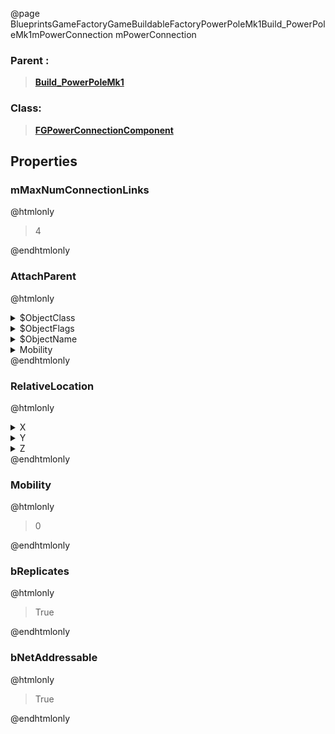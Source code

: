 @page BlueprintsGameFactoryGameBuildableFactoryPowerPoleMk1Build_PowerPoleMk1mPowerConnection mPowerConnection
### Parent :
<b><a href="_blueprints_game_factory_game_buildable_factory_power_pole_mk1_build__power_pole_mk1.html"><blockquote>Build_PowerPoleMk1</blockquote></a></b>
### Class:
<b><a href="_class_script_f_g_power_connection_component.html"><blockquote>FGPowerConnectionComponent</blockquote></a></b>
## Properties
### mMaxNumConnectionLinks
@htmlonly
<blockquote>4</blockquote>
@endhtmlonly

### AttachParent
@htmlonly
<details>
 <summary>$ObjectClass</summary>
<b><a href="_class_script_scene_component.html"><blockquote>SceneComponent</blockquote></a></b>
</details>
<details>
 <summary>$ObjectFlags</summary>
<blockquote>2883617</blockquote>
</details>
<details>
 <summary>$ObjectName</summary>
<blockquote>RootComponent</blockquote>
</details>
<details>
 <summary>Mobility</summary>
<blockquote>0</blockquote>
</details>
@endhtmlonly

### RelativeLocation
@htmlonly
<details>
 <summary>X</summary>
<blockquote>0</blockquote>
</details>
<details>
 <summary>Y</summary>
<blockquote>0</blockquote>
</details>
<details>
 <summary>Z</summary>
<blockquote>650</blockquote>
</details>
@endhtmlonly

### Mobility
@htmlonly
<blockquote>0</blockquote>
@endhtmlonly

### bReplicates
@htmlonly
<blockquote>True</blockquote>
@endhtmlonly

### bNetAddressable
@htmlonly
<blockquote>True</blockquote>
@endhtmlonly

